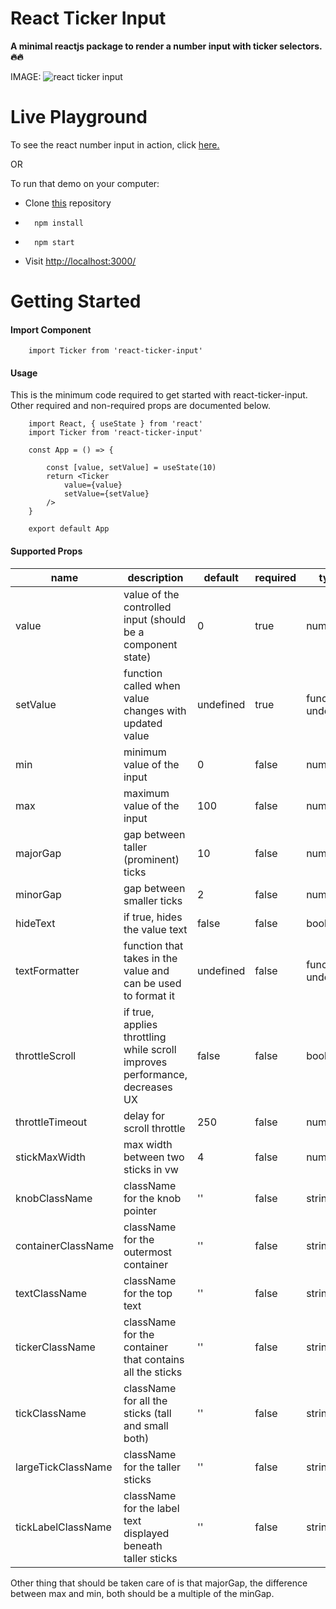 # React Ticker Input

**A minimal reactjs package to render a number input with ticker selectors. 🔥🔥**

IMAGE:
![react ticker input](https://i.ibb.co/brxF6B6/ezgif-2-51a939519c.gif)

# Live Playground
To see the react number input in action, click [here.](https://codesandbox.io/p/github/arnavozil/react-ticker-input/draft/goofy-ardinghelli?file=%2FREADME.md)

OR

To run that demo on your computer:
- Clone [this](https://github.com/arnavozil/react-ticker-input) repository
-       npm install
-       npm start
- Visit [http://localhost:3000/](http://localhost:3000/)

# Getting Started
#### Import Component
        import Ticker from 'react-ticker-input'
#### Usage
This is the minimum code required to get started with react-ticker-input.
Other required and non-required props are documented below.

        import React, { useState } from 'react'
        import Ticker from 'react-ticker-input'

        const App = () => {
        
            const [value, setValue] = useState(10)
            return <Ticker 
                value={value}
                setValue={setValue}
            />
        }

        export default App

#### Supported Props
| **name**           | **description**                                                             | **default** | **required** | **type**             |
|--------------------|-----------------------------------------------------------------------------|-------------|--------------|----------------------|
| value              | value of the controlled input (should be a component state)                 | 0           | true         | number               |
| setValue           | function called when value changes with updated value                       | undefined   | true         | function ⎮ undefined |
| min                | minimum value of the input                                                  | 0           | false        | number               |
| max                | maximum value of the input                                                  | 100         | false        | number               |
| majorGap           | gap between taller (prominent) ticks                                        | 10          | false        | number               |
| minorGap           | gap between smaller ticks                                                   | 2           | false        | number               |
| hideText           | if true, hides the value text                                               | false       | false        | boolean              |
| textFormatter      | function that takes in the value and can be used to format it               | undefined   | false        | function ⎮ undefined |
| throttleScroll     | if true, applies throttling while scroll improves performance, decreases UX | false       | false        | boolean              |
| throttleTimeout    | delay for scroll throttle                                                   | 250         | false        | number               |
| stickMaxWidth      | max width between two sticks in vw                                          | 4           | false        | number               |
| knobClassName      | className for the knob pointer                                              | ''          | false        | string               |
| containerClassName | className for the outermost container                                       | ''          | false        | string               |
| textClassName      | className for the top text                                                  | ''          | false        | string               |
| tickerClassName    | className for the container that contains all the sticks                    | ''          | false        | string               |
| tickClassName      | className for all the sticks (tall and small both)                          | ''          | false        | string               |
| largeTickClassName | className for the taller sticks                                             | ''          | false        | string               |
| tickLabelClassName | className for the label text displayed beneath taller sticks                | ''          | false        | string               |

Other thing that should be taken care of is that majorGap, the difference between max and min, both should be a multiple of the minGap.
